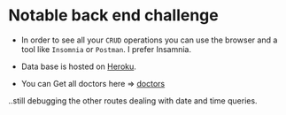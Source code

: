 # Notable back end challenge

- In order to see all your `CRUD` operations you can use the browser and a tool like `Insomnia` or `Postman`. I prefer Insamnia.

- Data base is hosted on [Heroku](https://arcane-scrubland-59259.herokuapp.com/).
- You can Get all doctors here => [doctors](https://arcane-scrubland-59259.herokuapp.com/doctors)

..still debugging the other routes dealing with date and time queries.


